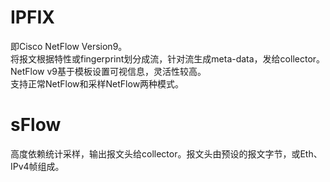 
# IPFIX
即Cisco NetFlow Version9。  
将报文根据特性或fingerprint划分成流，针对流生成meta-data，发给collector。  
NetFlow v9基于模板设置可视信息，灵活性较高。   
支持正常NetFlow和采样NetFlow两种模式。

# sFlow
高度依赖统计采样，输出报文头给collector。报文头由预设的报文字节，或Eth、IPv4帧组成。

